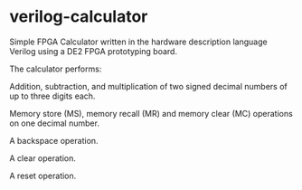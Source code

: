 # verilog-calculator

Simple FPGA Calculator written in the hardware description language Verilog using a DE2 FPGA prototyping  board. 

The calculator performs:

Addition, subtraction, and multiplication of two signed decimal numbers of up to three digits each.

Memory store (MS), memory recall (MR) and memory clear (MC) operations on one decimal number.

A backspace operation.

A clear operation.

A reset operation.
